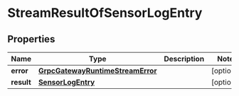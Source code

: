 
# StreamResultOfSensorLogEntry

## Properties
Name | Type | Description | Notes
------------ | ------------- | ------------- | -------------
**error** | [**GrpcGatewayRuntimeStreamError**](GrpcGatewayRuntimeStreamError.md) |  |  [optional]
**result** | [**SensorLogEntry**](SensorLogEntry.md) |  |  [optional]



